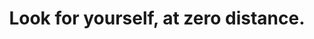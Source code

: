 ---
title: Look for yourself, at zero distance.
tags: consciousness self waking-up
consciousness: true
order: 9
---